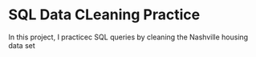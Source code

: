 # SQL Data CLeaning  Practice

In this project, I practicec SQL queries by cleaning the Nashville housing data set
